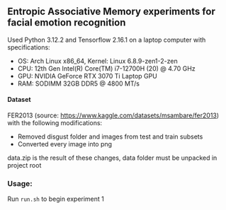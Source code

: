 ## Entropic Associative Memory experiments for facial emotion recognition

Used Python 3.12.2 and Tensorflow 2.16.1 on a laptop computer with specifications:
* OS: Arch Linux x86_64, Kernel: Linux 6.8.9-zen1-2-zen
* CPU: 12th Gen Intel(R) Core(TM) i7-12700H (20) @ 4.70 GHz
* GPU: NVIDIA GeForce RTX 3070 Ti Laptop GPU
* RAM: SODIMM 32GB DDR5 @ 4800 MT/s

#### Dataset
FER2013 (source: https://www.kaggle.com/datasets/msambare/fer2013) with the following modifications:
- Removed disgust folder and images from test and train subsets
- Converted every image into png

data.zip is the result of these changes, data folder must be unpacked in project root

### Usage:
Run ```run.sh``` to begin experiment 1
